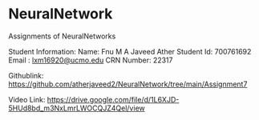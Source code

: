 # NeuralNetwork
 Assignments of NeuralNetworks

 Student Information: 
 Name: Fnu M A Javeed Ather
 Student Id: 700761692
 Email : lxm16920@ucmo.edu
 CRN Number: 22317

 Githublink: https://github.com/atherjaveed2/NeuralNetwork/tree/main/Assignment7

 Video Link: https://drive.google.com/file/d/1L6XJD-5HUd8bd_m3NxLmrLWOCQJZ4Qel/view


